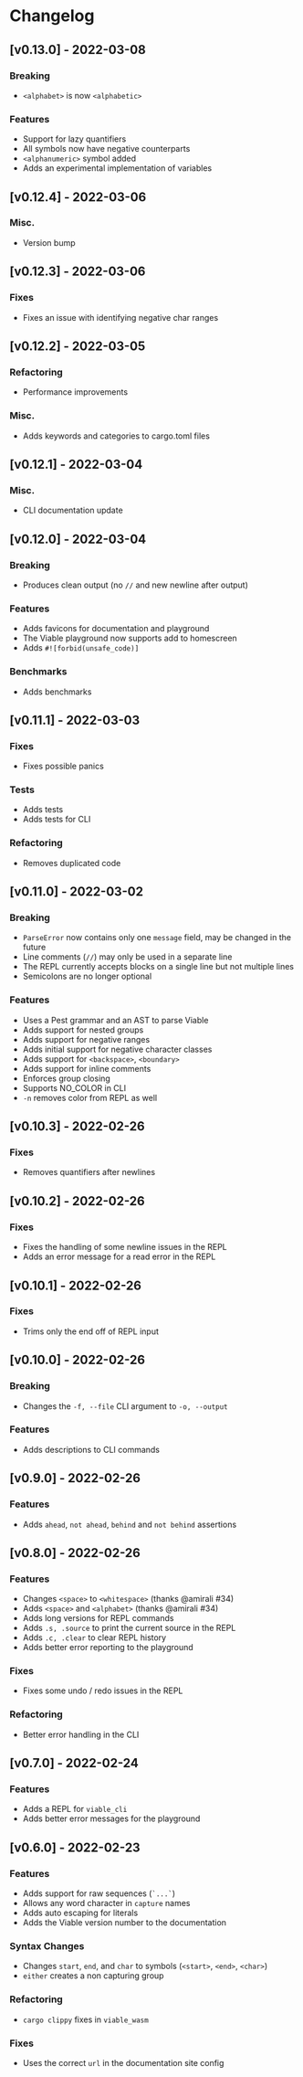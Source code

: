 # Changelog

## [v0.13.0] - 2022-03-08

### Breaking

- `<alphabet>` is now `<alphabetic>`

### Features

- Support for lazy quantifiers
- All symbols now have negative counterparts
- `<alphanumeric>` symbol added
- Adds an experimental implementation of variables

## [v0.12.4] - 2022-03-06

### Misc.

- Version bump

## [v0.12.3] - 2022-03-06

### Fixes

- Fixes an issue with identifying negative char ranges

## [v0.12.2] - 2022-03-05

### Refactoring

- Performance improvements

### Misc.

- Adds keywords and categories to cargo.toml files

## [v0.12.1] - 2022-03-04

### Misc.

- CLI documentation update

## [v0.12.0] - 2022-03-04

### Breaking

- Produces clean output (no `//` and new newline after output)

### Features

- Adds favicons for documentation and playground
- The Viable playground now supports add to homescreen
- Adds `#![forbid(unsafe_code)]`

### Benchmarks

- Adds benchmarks

## [v0.11.1] - 2022-03-03

### Fixes

- Fixes possible panics

### Tests

- Adds tests
- Adds tests for CLI

### Refactoring

- Removes duplicated code

## [v0.11.0] - 2022-03-02

### Breaking

- `ParseError` now contains only one `message` field, may be changed in the future
- Line comments (`//`) may only be used in a separate line
- The REPL currently accepts blocks on a single line but not multiple lines
- Semicolons are no longer optional

### Features

- Uses a Pest grammar and an AST to parse Viable
- Adds support for nested groups
- Adds support for negative ranges
- Adds initial support for negative character classes
- Adds support for `<backspace>`, `<boundary>`
- Adds support for inline comments
- Enforces group closing
- Supports NO_COLOR in CLI
- `-n` removes color from REPL as well

## [v0.10.3] - 2022-02-26

### Fixes

- Removes quantifiers after newlines


## [v0.10.2] - 2022-02-26

### Fixes

- Fixes the handling of some newline issues in the REPL
- Adds an error message for a read error in the REPL

## [v0.10.1] - 2022-02-26

### Fixes

- Trims only the end off of REPL input

## [v0.10.0] - 2022-02-26

### Breaking

- Changes the `-f, --file` CLI argument to `-o, --output`

### Features

- Adds descriptions to CLI commands

## [v0.9.0] - 2022-02-26

### Features

- Adds `ahead`, `not ahead`, `behind` and `not behind` assertions

## [v0.8.0] - 2022-02-26

### Features

- Changes `<space>` to `<whitespace>` (thanks @amirali #34)
- Adds `<space>` and `<alphabet>` (thanks @amirali #34)
- Adds long versions for REPL commands
- Adds `.s, .source` to print the current source in the REPL
- Adds `.c, .clear` to clear REPL history
- Adds better error reporting to the playground

### Fixes

- Fixes some undo / redo issues in the REPL

### Refactoring

- Better error handling in the CLI

## [v0.7.0] - 2022-02-24

### Features

- Adds a REPL for `viable_cli`
- Adds better error messages for the playground

## [v0.6.0] - 2022-02-23

### Features

- Adds support for raw sequences (<code>\`...\`</code>)
- Allows any word character in `capture` names
- Adds auto escaping for literals
- Adds the Viable version number to the documentation

### Syntax Changes

- Changes `start`, `end`, and `char` to symbols (`<start>`, `<end>`, `<char>`)
- `either` creates a non capturing group

### Refactoring

- `cargo clippy` fixes in `viable_wasm`

### Fixes

- Uses the correct `url` in the documentation site config
